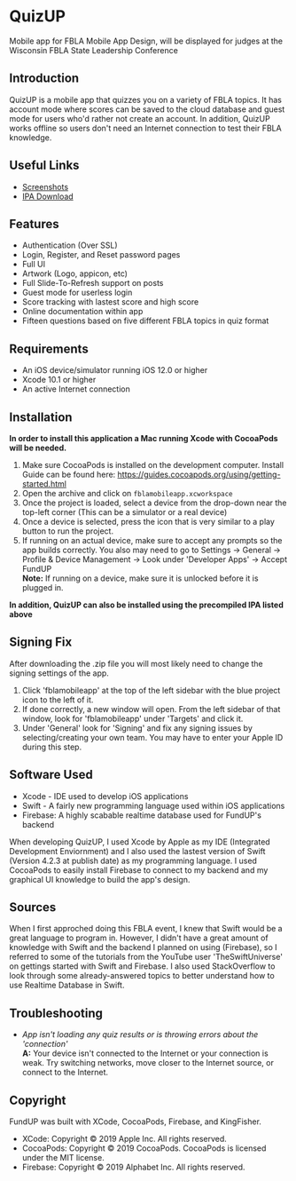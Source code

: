 QuizUP
===================

Mobile app for FBLA Mobile App Design, will be displayed for judges at the Wisconsin FBLA State Leadership Conference

Introduction
-------------
QuizUP is a mobile app that quizzes you on a variety of FBLA topics. It has account mode where scores can be saved to the cloud database and guest mode for users who'd rather not create an account. In addition, QuizUP works offline so users don't need an Internet connection to test their FBLA knowledge. 

Useful Links
-------------

 - [Screenshots](https://github.com/gzimbric/fblamobileapp2018/blob/master/quizup_photos.pdf)
 - [IPA Download](https://github.com/gzimbric/fblamobileapp2018/raw/master/fblamobilequiz.ipa)

Features
-------------

 - Authentication (Over SSL)
 - Login, Register, and Reset password pages
 - Full UI
 - Artwork (Logo, appicon, etc)
 - Full Slide-To-Refresh support on posts
 - Guest mode for userless login
 - Score tracking with lastest score and high score
 - Online documentation within app
 - Fifteen questions based on five different FBLA topics in quiz format
 
Requirements
-------------
 - An iOS device/simulator running iOS 12.0 or higher
 - Xcode 10.1 or higher
 - An active Internet connection

Installation
-------------
 **In order to install this application a Mac running Xcode with CocoaPods will be needed.**
 1. Make sure CocoaPods is installed on the development computer. Install Guide can be found here: https://guides.cocoapods.org/using/getting-started.html
 2. Open the archive and click on `fblamobileapp.xcworkspace`
 3.  Once the project is loaded, select a device from the drop-down near the top-left corner (This can be a simulator or a real device)
 4. Once a device is selected, press the icon that is very similar to a play button to run the project.
 5. If running on an actual device, make sure to accept any prompts so the app builds correctly. You also may need to go to Settings -> General -> Profile & Device Management -> Look under 'Developer Apps' -> Accept FundUP<br>
**Note:** If running on a device, make sure it is unlocked before it is plugged in.

**In addition, QuizUP can also be installed using the precompiled IPA listed above**

Signing Fix
-------------
After downloading the .zip file you will most likely need to change the signing settings of the app.
 1. Click 'fblamobileapp' at the top of the left sidebar with the blue project icon to the left of it.
 2. If done correctly, a new window will open. From the left sidebar of that window, look for 'fblamobileapp' under 'Targets' and click it.
 3. Under 'General' look for 'Signing' and fix any signing issues by selecting/creating your own team. You may have to enter your Apple ID during this step.

Software Used
-------------

 - Xcode - IDE used to develop iOS applications
 - Swift - A fairly new programming language used within iOS applications
 - Firebase: A highly scabable realtime database used for FundUP's backend

When developing QuizUP, I used Xcode by Apple as my IDE (Integrated Development Enviornment) and I also used the lastest version of Swift (Version 4.2.3 at publish date) as my programming language. I used CocoaPods to easily install Firebase to connect to my backend and my graphical UI knowledge to build the app's design.

Sources
-------------

When I first approched doing this FBLA event, I knew that Swift would be a great language to program in. However, I didn't have a great amount of knowledge with Swift and the backend I planned on using (Firebase), so I referred to some of the tutorials from the YouTube user 'TheSwiftUniverse' on gettings started with Swift and Firebase. I also used StackOverflow to look through some already-answered topics to better understand how to use Realtime Database in Swift.

Troubleshooting
-------------

 - *App isn't loading any quiz results or is throwing errors about the 'connection'*<br>
 **A:** Your device isn't connected to the Internet or your connection is weak. Try switching networks, move closer to the Internet source, or connect to the Internet.
  
Copyright
-------------
FundUP was built with XCode, CocoaPods, Firebase, and KingFisher.

 - XCode: Copyright © 2019 Apple Inc. All rights reserved.
 - CocoaPods: Copyright © 2019 CocoaPods. CocoaPods is licensed under the MIT license.
 - Firebase: Copyright © 2019 Alphabet Inc. All rights reserved.
